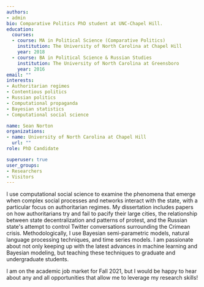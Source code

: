```yaml
---
authors:
- admin
bio: Comparative Politics PhD student at UNC-Chapel Hill. 
education:
  courses:
  - course: MA in Political Science (Comparative Politics)
    institution: The University of North Carolina at Chapel Hill
    year: 2018
  - course: BA in Political Science & Russian Studies
    institution: The University of North Carolina at Greensboro
    year: 2016
email: ""
interests:
- Authoritarian regimes
- Contentious politics
- Russian politics
- Computational propaganda
- Bayesian statistics
- Computational social science

name: Sean Norton
organizations:
- name: University of North Carolina at Chapel Hill
  url: ""
role: PhD Candidate

superuser: true
user_groups:
- Researchers
- Visitors
---
```


I use computational social science to examine the phenomena that emerge when complex social processes and networks interact with the state, with a particular focus on authoritarian regimes. My dissertation includes papers on how authoritarians try and fail to pacify their large cities, the relationship between state decentralization and patterns of protest, and the Russian state's attempt to control Twitter conversations surrounding the Crimean crisis. Methodologically, I use Bayesian semi-parametric models, natural language processing techniques, and time series models. I am passionate about not only keeping up with the latest advances in machine learning and Bayesian modeling, but teaching these techniques to graduate and undergraduate students. 

I am on the academic job market for Fall 2021, but I would be happy to hear about any and all opportunities that allow me to leverage my research skills!


